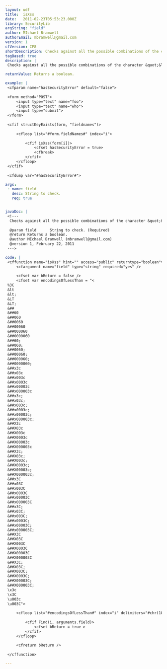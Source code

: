 ```yaml
---
layout: udf
title:  isXss
date:   2011-02-23T05:53:23.000Z
library: SecurityLib
argString: "field"
author: MIchael Bramwell
authorEmail: mbramwell@gmail.com
version: 1
cfVersion: CF8
shortDescription: Checks against all the possible combinations of the character &quot;&lt;&quot; in HTML and JavaScript (in UTF-8) and returns a boolean value based on the result.
tagBased: true
description: |
 Checks against all the possible combinations of the character &quot;&lt;&quot; in HTML and JavaScript (in UTF-8) and returns a boolean value based on the result. This can prove useful in passing PCI compliance automated scanning.

returnValue: Returns a boolean.

example: |
 <cfparam name="hasSecurityError" default="false">
 
 <form method="POST">
     <input type="text" name="foo">
     <input type="text" name="who">
     <input type="submit">
 </form>
 
 <cfif structKeyExists(form, "fieldnames")>
     
     <cfloop list="#form.fieldNames#" index="i">
         
         <cfif isXss(form[i])>
             <cfset hasSecurityError = true>
             <cfbreak>
         </cfif>
     </cfloop>
 </cfif>
 
 <cfdump var="#hasSecurityError#">

args:
 - name: field
   desc: String to check.
   req: true


javaDoc: |
 <!---
  Checks against all the possible combinations of the character &quot;&lt;&quot; in HTML and JavaScript (in UTF-8) and returns a boolean value based on the result.
  
  @param field      String to check. (Required)
  @return Returns a boolean. 
  @author MIchael Bramwell (mbramwell@gmail.com) 
  @version 1, February 22, 2011 
 --->

code: |
 <cffunction name="isXss" hint="" access="public" returntype="boolean">
     <cfargument name="field" type="string" required="yes" />
     
     <cfset var bReturn = false />
     <cfset var encodingsOfLessThan = "<
 %3C
 &lt
 &lt;
 &LT
 &LT;
 &##
 &##60
 &##060
 &##0060
 &##00060
 &##000060
 &##0000060
 &##60;
 &##060;
 &##0060;
 &##00060;
 &##000060;    
 &##0000060;
 &##x3c
 &##x03c
 &##x003c
 &##x0003c
 &##x00003c
 &##x000003c
 &##x3c;
 &##x03c;
 &##x003c;
 &##x0003c;
 &##x00003c;
 &##x000003c;
 &##X3c
 &##X03c
 &##X003c
 &##X0003c
 &##X00003c
 &##X000003c
 &##X3c;
 &##X03c;
 &##X003c;
 &##X0003c;
 &##X00003c;
 &##X000003c;
 &##x3C
 &##x03C
 &##x003C
 &##x0003C
 &##x00003C
 &##x000003C
 &##x3C;
 &##x03C;
 &##x003C;
 &##x0003C;
 &##x00003C;
 &##x000003C;
 &##X3C
 &##X03C
 &##X003C
 &##X0003C
 &##X00003C
 &##X000003C
 &##X3C;
 &##X03C;
 &##X003C;
 &##X0003C;
 &##X00003C;
 &##X000003C;
 \x3c
 \x3C
 \u003c
 \u003C">
     
     <cfloop list="#encodingsOfLessThan#" index="i" delimiters="#chr(10)#">
         
         <cfif Find(i, arguments.field)>
             <cfset bReturn = true >
         </cfif>
     </cfloop>
     
     <cfreturn bReturn />
     
 </cffunction>

---
```



